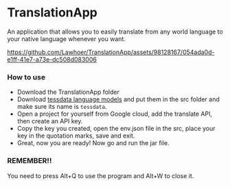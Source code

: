 # TranslationApp
An application that allows you to easily translate from any world language to your native language whenever you want.



https://github.com/Lawhoer/TranslationApp/assets/98128167/054ada0d-e1ff-41e7-a73e-dc508d083006



### How to use
- Download the TranslationApp folder
- Download [tessdata language models](https://github.com/tesseract-ocr/tessdata) and put them in the src folder and make sure its name is ```tessdata```.
- Open a project for yourself from Google cloud, add the translate API, then create an API key.
- Copy the key you created, open the env.json file in the src, place your key in the quotation marks, save and exit.
- Great, now you are ready! Now go and run the jar file.

### REMEMBER!!
You need to press Alt+Q to use the program and Alt+W to close it.

